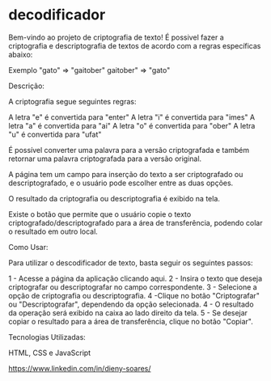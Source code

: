 # decodificador

Bem-vindo ao projeto de criptografia de texto!
É possivel fazer a criptografia e descriptografia de textos de acordo com a regras específicas abaixo:

Exemplo
"gato" => "gaitober"
gaitober" => "gato"

Descrição:

A criptografia segue seguintes regras:

A letra "e" é convertida para "enter"
A letra "i" é convertida para "imes"
A letra "a" é convertida para "ai"
A letra "o" é convertida para "ober"
A letra "u" é convertida para "ufat"

É possível converter uma palavra para a versão criptografada e também retornar uma palavra criptografada para a versão original.

A página tem um campo para inserção do texto a ser criptografado ou descriptografado, e o usuário pode escolher entre as duas opções.

O resultado da criptografia ou descriptografia é exibido na tela.

Existe o botão que permite que o usuário copie o texto criptografado/descriptografado para a área de transferência, podendo colar o resultado em outro local.

Como Usar:

Para utilizar o descodificador de texto, basta seguir os seguintes passos:

1 - Acesse a página da aplicação clicando aqui.
2 - Insira o texto que deseja criptografar ou descriptografar no campo correspondente.
3 - Selecione a opção de criptografia ou descriptografia.
4 -Clique no botão "Criptografar" ou "Descriptografar", dependendo da opção selecionada.
4 - O resultado da operação será exibido na caixa ao lado direito da tela.
5 - Se desejar copiar o resultado para a área de transferência, clique no botão "Copiar".

Tecnologias Utilizadas:

HTML, CSS e JavaScript

https://www.linkedin.com/in/dieny-soares/
